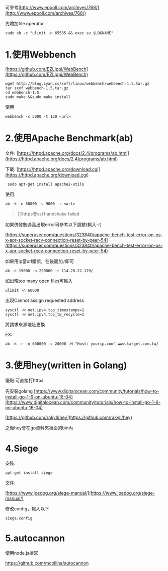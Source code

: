 可參考[http://www.epooll.com/archives/768/](http://www.epooll.com/archives/768/)

先增加file operator

```
sudo sh -c "ulimit -n 65535 && exec su $LOGNAME"
```

# 1.使用Webbench

[https://github.com/EZLippi/WebBench](https://github.com/EZLippi/WebBench)

```
wget http://blog.zyan.cc/soft/linux/webbench/webbench-1.5.tar.gz
tar zxvf webbench-1.5.tar.gz
cd webbench-1.5
sudo make &&sudo make install
```

使用

```
webbench -c 5000 -t 120 <url>
```

# 2.使用Apache Benchmark\(ab\)

文件: [https://httpd.apache.org/docs/2.4/programs/ab.html](https://httpd.apache.org/docs/2.4/programs/ab.html)

下載: [https://httpd.apache.org/download.cgi](https://httpd.apache.org/download.cgi)

```
 sudo apt-get install apache2-utils
```

使用:

```
ab -k -n 50000 -c 9000 -r <url>
```

> 打https會ssl handshake failed

如果併發數過高出現error可參考以下調整\(輸入-r\)

[https://superuser.com/questions/323840/apache-bench-test-error-on-os-x-apr-socket-recv-connection-reset-by-peer-54](https://superuser.com/questions/323840/apache-bench-test-error-on-os-x-apr-socket-recv-connection-reset-by-peer-54)

如果用ip當url錯誤，在後面加`/`即可

```
ab -c 19000 -n 220000 -r 114.28.22.129/
```

如出現too many open files可輸入

```
ulimit -n 60000
```

出現Cannot assign requested address

```
sysctl -w net.ipv4.tcp_timestamps=1  
sysctl -w net.ipv4.tcp_tw_recycle=1
```

將請求來源地址更換

EX:

```
ab -k -r -n 600000 -c 20000 -H "Host: yourip.com" www.target.com.tw/
```

# 3.使用hey\(written in Golang\)

優點:可直接打https

先安裝golang [https://www.digitalocean.com/community/tutorials/how-to-install-go-1-6-on-ubuntu-16-04](https://www.digitalocean.com/community/tutorials/how-to-install-go-1-6-on-ubuntu-16-04)

[https://github.com/rakyll/hey](https://github.com/rakyll/hey)

之後hey會在go資料夾裡面的bin內

# 4.Siege

安裝:

```
apt-get install siege
```

文件:

[https://www.joedog.org/siege-manual/](https://www.joedog.org/siege-manual/)

修改config，輸入以下

```
siege.config
```

# 5.autocannon

使用node.js撰寫

https://github.com/mcollina/autocannon



